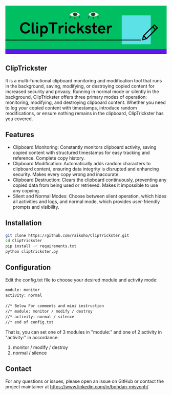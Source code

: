 ![ClipTrickster](ClipTrickster.png)
## ClipTrickster
It is a multi-functional clipboard monitoring and modification tool that runs in the background, saving, modifying, or destroying copied content for increased security and privacy.
Running in normal mode or silently in the background, ClipTrickster offers three primary modes of operation: monitoring, modifying, and destroying clipboard content. Whether you need to log your copied content with timestamps, introduce random modifications, or ensure nothing remains in the clipboard, ClipTrickster has you covered.

## Features
- Clipboard Monitoring: Constantly monitors clipboard activity, saving copied content with structured timestamps for easy tracking and reference. Complete copy history.
- Clipboard Modification: Automatically adds random characters to clipboard content, ensuring data integrity is disrupted and enhancing security. Makes every copy wrong and inaccurate.
- Clipboard Destruction: Clears the clipboard continuously, preventing any copied data from being used or retrieved. Makes it impossible to use any copying.
- Silent and Normal Modes: Choose between silent operation, which hides all activities and logs, and normal mode, which provides user-friendly prompts and visibility.

## Installation
```bash
git clone https://github.com/raikoho/ClipTrickster.git
cd ClipTrickster
pip install -r requirements.txt
python cliptrickster.py
```

## Configuration
Edit the config.txt file to choose your desired module and activity mode:
```bash
module: monitor
activity: normal

//* Below For comments and mini instruction
//* module: monitor / modify / destroy
//* activity: normal / silence
//* end of config.txt
```
That is, you can set one of 3 modules in "module:" and one of 2 activity in "activity:" in accordance:
1) monitor / modify / destroy  
2) normal / silence

## Contact
For any questions or issues, please open an issue on GitHub or contact the project maintainer at https://www.linkedin.com/in/bohdan-misyonh/
